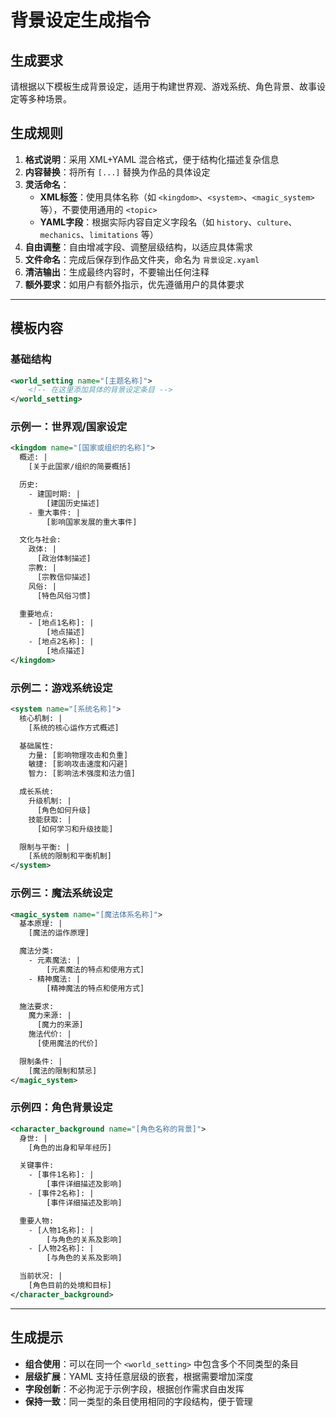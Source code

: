 # 背景设定生成指令

## 生成要求

请根据以下模板生成背景设定，适用于构建世界观、游戏系统、角色背景、故事设定等多种场景。

## 生成规则

1. **格式说明**：采用 XML+YAML 混合格式，便于结构化描述复杂信息
2. **内容替换**：将所有 `[...]` 替换为作品的具体设定
3. **灵活命名**：
   - **XML标签**：使用具体名称（如 `<kingdom>`、`<system>`、`<magic_system>` 等），不要使用通用的 `<topic>`
   - **YAML字段**：根据实际内容自定义字段名（如 `history`、`culture`、`mechanics`、`limitations` 等）
4. **自由调整**：自由增减字段、调整层级结构，以适应具体需求
5. **文件命名**：完成后保存到作品文件夹，命名为 `背景设定.xyaml`
6. **清洁输出**：生成最终内容时，不要输出任何注释
7. **额外要求**：如用户有额外指示，优先遵循用户的具体要求

---

## 模板内容

### 基础结构

```xml
<world_setting name="[主题名称]">
    <!-- 在这里添加具体的背景设定条目 -->
</world_setting>
```

### 示例一：世界观/国家设定

```xml
<kingdom name="[国家或组织的名称]">
  概述: |
    [关于此国家/组织的简要概括]

  历史:
    - 建国时期: |
        [建国历史描述]
    - 重大事件: |
        [影响国家发展的重大事件]

  文化与社会:
    政体: |
      [政治体制描述]
    宗教: |
      [宗教信仰描述]
    风俗: |
      [特色风俗习惯]

  重要地点:
    - [地点1名称]: |
        [地点描述]
    - [地点2名称]: |
        [地点描述]
</kingdom>
```

### 示例二：游戏系统设定

```xml
<system name="[系统名称]">
  核心机制: |
    [系统的核心运作方式概述]

  基础属性:
    力量: [影响物理攻击和负重]
    敏捷: [影响攻击速度和闪避]
    智力: [影响法术强度和法力值]

  成长系统:
    升级机制: |
      [角色如何升级]
    技能获取: |
      [如何学习和升级技能]

  限制与平衡: |
    [系统的限制和平衡机制]
</system>
```

### 示例三：魔法系统设定

```xml
<magic_system name="[魔法体系名称]">
  基本原理: |
    [魔法的运作原理]

  魔法分类:
    - 元素魔法: |
        [元素魔法的特点和使用方式]
    - 精神魔法: |
        [精神魔法的特点和使用方式]

  施法要求:
    魔力来源: |
      [魔力的来源]
    施法代价: |
      [使用魔法的代价]

  限制条件: |
    [魔法的限制和禁忌]
</magic_system>
```

### 示例四：角色背景设定

```xml
<character_background name="[角色名称的背景]">
  身世: |
    [角色的出身和早年经历]

  关键事件:
    - [事件1名称]: |
        [事件详细描述及影响]
    - [事件2名称]: |
        [事件详细描述及影响]

  重要人物:
    - [人物1名称]: |
        [与角色的关系及影响]
    - [人物2名称]: |
        [与角色的关系及影响]

  当前状况: |
    [角色目前的处境和目标]
</character_background>
```

---

## 生成提示

- **组合使用**：可以在同一个 `<world_setting>` 中包含多个不同类型的条目
- **层级扩展**：YAML 支持任意层级的嵌套，根据需要增加深度
- **字段创新**：不必拘泥于示例字段，根据创作需求自由发挥
- **保持一致**：同一类型的条目使用相同的字段结构，便于管理

